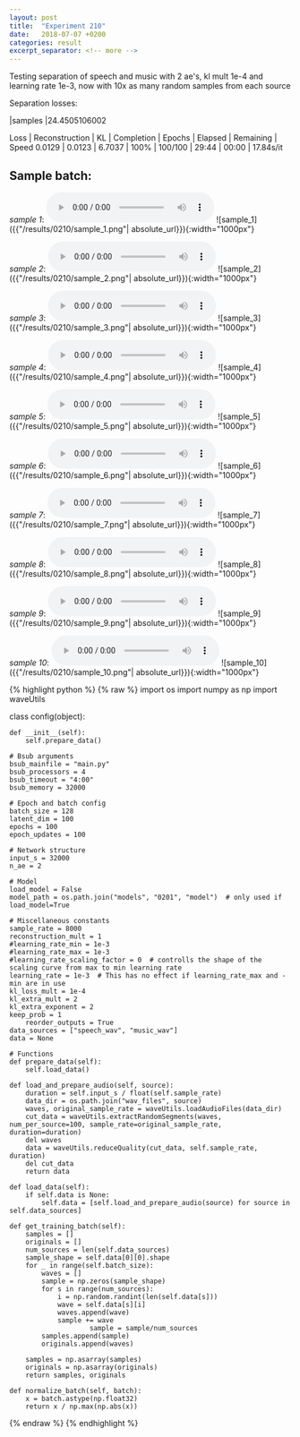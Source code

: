 ```yaml
---
layout: post
title:  "Experiment 210"
date:   2018-07-07 +0200
categories: result
excerpt_separator: <!-- more -->
---
```

Testing separation of speech and music with 2 ae's, kl mult 1e-4 and learning rate 1e-3, now with 10x as many random samples from each source

Separation losses:

|samples
|24.4505106002

Loss | Reconstruction | KL | Completion | Epochs | Elapsed | Remaining | Speed
0.0129 | 0.0123 | 6.7037 | 100% | 100/100 | 29:44 | 00:00 | 17.84s/it<!-- more -->

## **Sample batch**:
_sample 1_:
<audio src="/ResultsOverview/results/0210/sample_1.wav" controls preload></audio>
![sample_1]({{"/results/0210/sample_1.png"| absolute_url}}){:width="1000px"}

_sample 2_:
<audio src="/ResultsOverview/results/0210/sample_2.wav" controls preload></audio>
![sample_2]({{"/results/0210/sample_2.png"| absolute_url}}){:width="1000px"}

_sample 3_:
<audio src="/ResultsOverview/results/0210/sample_3.wav" controls preload></audio>
![sample_3]({{"/results/0210/sample_3.png"| absolute_url}}){:width="1000px"}

_sample 4_:
<audio src="/ResultsOverview/results/0210/sample_4.wav" controls preload></audio>
![sample_4]({{"/results/0210/sample_4.png"| absolute_url}}){:width="1000px"}

_sample 5_:
<audio src="/ResultsOverview/results/0210/sample_5.wav" controls preload></audio>
![sample_5]({{"/results/0210/sample_5.png"| absolute_url}}){:width="1000px"}

_sample 6_:
<audio src="/ResultsOverview/results/0210/sample_6.wav" controls preload></audio>
![sample_6]({{"/results/0210/sample_6.png"| absolute_url}}){:width="1000px"}

_sample 7_:
<audio src="/ResultsOverview/results/0210/sample_7.wav" controls preload></audio>
![sample_7]({{"/results/0210/sample_7.png"| absolute_url}}){:width="1000px"}

_sample 8_:
<audio src="/ResultsOverview/results/0210/sample_8.wav" controls preload></audio>
![sample_8]({{"/results/0210/sample_8.png"| absolute_url}}){:width="1000px"}

_sample 9_:
<audio src="/ResultsOverview/results/0210/sample_9.wav" controls preload></audio>
![sample_9]({{"/results/0210/sample_9.png"| absolute_url}}){:width="1000px"}

_sample 10_:
<audio src="/ResultsOverview/results/0210/sample_10.wav" controls preload></audio>
![sample_10]({{"/results/0210/sample_10.png"| absolute_url}}){:width="1000px"}


{% highlight python %}
{% raw %}
import os
import numpy as np
import waveUtils


class config(object):

	def __init__(self):
		self.prepare_data()

	# Bsub arguments
	bsub_mainfile = "main.py"
	bsub_processors = 4
	bsub_timeout = "4:00"
	bsub_memory = 32000

	# Epoch and batch config
	batch_size = 128
	latent_dim = 100
	epochs = 100
	epoch_updates = 100

	# Network structure
	input_s = 32000
	n_ae = 2

	# Model
	load_model = False
	model_path = os.path.join("models", "0201", "model")  # only used if load_model=True

	# Miscellaneous constants
	sample_rate = 8000
	reconstruction_mult = 1
	#learning_rate_min = 1e-3
	#learning_rate_max = 1e-3
	#learning_rate_scaling_factor = 0  # controlls the shape of the scaling curve from max to min learning rate
	learning_rate = 1e-3  # This has no effect if learning_rate_max and -min are in use
	kl_loss_mult = 1e-4
	kl_extra_mult = 2
	kl_extra_exponent = 2
	keep_prob = 1
        reorder_outputs = True
	data_sources = ["speech_wav", "music_wav"]
	data = None

	# Functions
	def prepare_data(self):
		self.load_data()

	def load_and_prepare_audio(self, source):
		duration = self.input_s / float(self.sample_rate)
		data_dir = os.path.join("wav_files", source)
		waves, original_sample_rate = waveUtils.loadAudioFiles(data_dir)
		cut_data = waveUtils.extractRandomSegments(waves, num_per_source=100, sample_rate=original_sample_rate, duration=duration)
		del waves
		data = waveUtils.reduceQuality(cut_data, self.sample_rate, duration)
		del cut_data
		return data

	def load_data(self):
		if self.data is None:
			self.data = [self.load_and_prepare_audio(source) for source in self.data_sources]

	def get_training_batch(self):
		samples = []
		originals = []
		num_sources = len(self.data_sources)
		sample_shape = self.data[0][0].shape
		for _ in range(self.batch_size):
			waves = []
			sample = np.zeros(sample_shape)
			for s in range(num_sources):
				i = np.random.randint(len(self.data[s]))
				wave = self.data[s][i]
				waves.append(wave)
				sample += wave
                        sample = sample/num_sources
			samples.append(sample)
			originals.append(waves)

		samples = np.asarray(samples)
		originals = np.asarray(originals)
		return samples, originals

	def normalize_batch(self, batch):
		x = batch.astype(np.float32)
		return x / np.max(np.abs(x))


{% endraw %}
{% endhighlight %}
